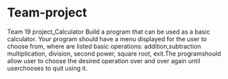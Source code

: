 # Team-project
Team 19 project_Calculator
Build a program that can be used as a basic calculator. Your program should have a menu displayed for the user to choose from, where are listed basic operations: addition,subtraction multiplication, division, second power, square root, exit.The programshould allow user to choose the desired operation over and over again until userchooses to quit using it.
